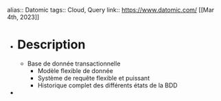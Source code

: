 alias:: Datomic
tags:: Cloud, Query
link:: https://www.datomic.com/
[[Mar 4th, 2023]]

- # Description
	- Base de donnée transactionnelle
		- Modèle flexible de donnée
		- Système de requête flexible et puissant
		- Historique complet des différents états de la BDD
-